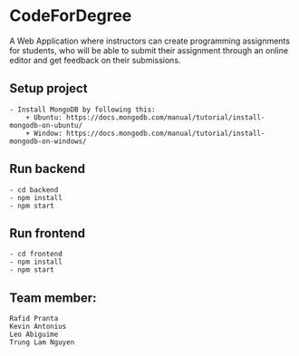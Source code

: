 # CodeForDegree
A Web Application where instructors can create programming assignments for students, who will be able to submit their assignment through an online editor and get feedback on their submissions.
## Setup project
	- Install MongoDB by following this:
		+ Ubuntu: https://docs.mongodb.com/manual/tutorial/install-mongodb-on-ubuntu/
		+ Window: https://docs.mongodb.com/manual/tutorial/install-mongodb-on-windows/
## Run backend
	- cd backend
	- npm install 
	- npm start
## Run frontend
	- cd frontend
	- npm install
	- npm start
## Team member:
    Rafid Pranta
    Kevin Antonius
    Leo Abiguime
    Trung Lam Nguyen
